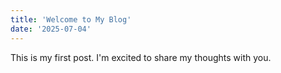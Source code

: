 ```yaml
---
title: 'Welcome to My Blog'
date: '2025-07-04'
---
```


This is my first post. I'm excited to share my thoughts with you.
